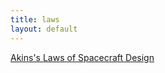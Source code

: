 ```yaml
---
title: laws
layout: default
---
```

[Akins's Laws of Spacecraft Design](http://spacecraft.ssl.umd.edu/akins_laws.html)
